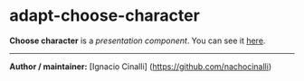 # adapt-choose-character

**Choose character** is a *presentation component*. You can see it [here](https://adaptlearning-no-core.web.app/#/id/po-140).

----------------------------

**Author / maintainer:** [Ignacio Cinalli] (https://github.com/nachocinalli)  
